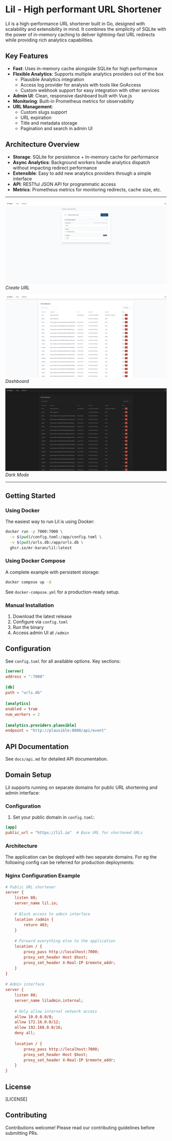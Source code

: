 # Lil - High performant URL Shortener

Lil is a high-performance URL shortener built in Go, designed with scalability and extensibility in mind. It combines the simplicity of SQLite with the power of in-memory caching to deliver lightning-fast URL redirects while providing rich analytics capabilities.

## Key Features

- **Fast**: Uses in-memory cache alongside SQLite for high performance
- **Flexible Analytics**: Supports multiple analytics providers out of the box
  - Plausible Analytics integration
  - Access log provider for analysis with tools like GoAccess
  - Custom webhook support for easy integration with other services
- **Admin UI**: Clean, responsive dashboard built with Vue.js
- **Monitoring**: Built-in Prometheus metrics for observability
- **URL Management**:
  - Custom slugs support
  - URL expiration
  - Title and metadata storage
  - Pagination and search in admin UI

## Architecture Overview

- **Storage**: SQLite for persistence + In-memory cache for performance
- **Async Analytics**: Background workers handle analytics dispatch without impacting redirect performance
- **Extensible**: Easy to add new analytics providers through a simple interface
- **API**: RESTful JSON API for programmatic access
- **Metrics**: Prometheus metrics for monitoring redirects, cache size, etc.

---

![Dashboard](docs/screenshots/2.png)
*Create URL*

![Dashboard Light](docs/screenshots/3.png)
*Dashboard*

![Dashboard Dark](docs/screenshots/4.png)
*Dark Mode*

---

## Getting Started

### Using Docker

The easiest way to run Lil is using Docker:

```bash
docker run -p 7000:7000 \
  -v $(pwd)/config.toml:/app/config.toml \
  -v $(pwd)/urls.db:/app/urls.db \
  ghcr.io/mr-karan/lil:latest
```

### Using Docker Compose

A complete example with persistent storage:

```bash
docker compose up -d
```

See `docker-compose.yml` for a production-ready setup.

### Manual Installation

1. Download the latest release
2. Configure via `config.toml`
3. Run the binary
4. Access admin UI at `/admin`

## Configuration

See `config.toml` for all available options. Key sections:

```toml
[server]
address = ":7000"

[db]
path = "urls.db"

[analytics]
enabled = true
num_workers = 2

[analytics.providers.plausible]
endpoint = "http://plausible:8000/api/event"
```

## API Documentation

See `docs/api.md` for detailed API documentation.

## Domain Setup

Lil supports running on separate domains for public URL shortening and admin interface:

### Configuration

1. Set your public domain in `config.toml`:
```toml
[app]
public_url = "https://lil.io"  # Base URL for shortened URLs
```

### Architecture

The application can be deployed with two separate domains. For eg the following config can be referred for production deployments:

### Nginx Configuration Example

```ini
# Public URL shortener
server {
    listen 80;
    server_name lil.io;

    # Block access to admin interface
    location /admin {
        return 403;
    }

    # Forward everything else to the application
    location / {
        proxy_pass http://localhost:7000;
        proxy_set_header Host $host;
        proxy_set_header X-Real-IP $remote_addr;
    }
}

# Admin interface
server {
    listen 80;
    server_name liladmin.internal;

    # Only allow internal network access
    allow 10.0.0.0/8;
    allow 172.16.0.0/12;
    allow 192.168.0.0/16;
    deny all;

    location / {
        proxy_pass http://localhost:7000;
        proxy_set_header Host $host;
        proxy_set_header X-Real-IP $remote_addr;
    }
}
```

## License

[LICENSE]

## Contributing

Contributions welcome! Please read our contributing guidelines before submitting PRs.

